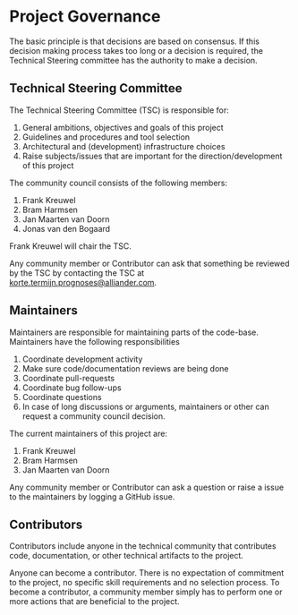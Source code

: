 <!--
SPDX-FileCopyrightText: 2017-2021 Contributors to the OpenSTF project <korte.termijn.prognoses@alliander.com>

SPDX-License-Identifier: MPL-2.0
-->

# Project Governance

The basic principle is that decisions are based on consensus. If this decision making process takes too long or a decision is required, the Technical Steering committee has the authority to make a decision.

## Technical Steering Committee

The Technical Steering Committee (TSC) is responsible for:

1. General ambitions, objectives and goals of this project
1. Guidelines and procedures and tool selection
1. Architectural and (development) infrastructure choices
1. Raise subjects/issues that are important for the direction/development of this project

The community council consists of the following members:
1. Frank Kreuwel
1. Bram Harmsen
1. Jan Maarten van Doorn
1. Jonas van den Bogaard

Frank Kreuwel will chair the TSC.

Any community member or Contributor can ask that something be reviewed by the TSC by contacting the TSC at korte.termijn.prognoses@alliander.com.

## Maintainers

Maintainers are responsible for maintaining parts of the code-base. Maintainers have the following responsibilities

1. Coordinate development activity
1. Make sure code/documentation reviews are being done
1. Coordinate pull-requests
1. Coordinate bug follow-ups
1. Coordinate questions
1. In case of long discussions or arguments, maintainers or other can request a community council decision.

The current maintainers of this project are:
1. Frank Kreuwel
1. Bram Harmsen
1. Jan Maarten van Doorn

Any community member or Contributor can ask a question or raise a issue to the maintainers by logging a GitHub issue.

## Contributors

Contributors include anyone in the technical community that contributes code, documentation, or other technical artifacts to the project.

Anyone can become a contributor. There is no expectation of commitment to the project, no specific skill requirements and no selection process. To become a contributor, a community member simply has to perform one or more actions that are beneficial to the project.


